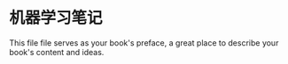 # 机器学习笔记

This file file serves as your book's preface, a great place to describe your book's content and ideas.

